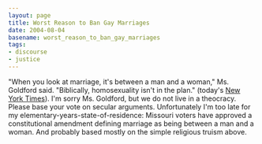```yaml
---
layout: page
title: Worst Reason to Ban Gay Marriages
date: 2004-08-04
basename: worst_reason_to_ban_gay_marriages
tags:
- discourse
- justice
---
```


"When you look at marriage, it's between a man and a woman," Ms. Goldford said.
"Biblically, homosexuality isn't in the plan." (today's [New York
Times](http://www.nytimes.com/2004/08/04/national/04gays.html?hp)). I'm sorry Ms. Goldford, but we do not live in a theocracy. Please
base your vote on secular arguments. Unfortunately I'm too late for my
elementary-years-state-of-residence: Missouri voters have approved a
constitutional amendment defining marriage as being between a man and a woman.
And probably based mostly on the simple religious truism above.
